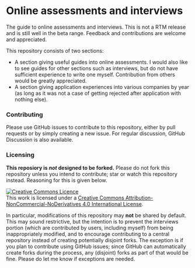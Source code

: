 # Online assessments and interviews
The guide to online assessments and interviews. This is not a RTM release and is still well in the beta range. Feedback and contributions are welcome and appreciated. 

This repository consists of two sections:

* A section giving useful guides into online assessments. I would also like to see guides for other sections such as interviews, but do not have sufficient experience to write one myself. Contribution from others would be greatly appreciated. 
* A section giving application experiences into various companies by year (as long as it was not a case of getting rejected after application with nothing else).

### Contributing

Please use GitHub issues to contribute to this repository, either by pull requests or by simply creating a new issue. For regular discussion, GitHub Discussion is also available. 

### Licensing

**This reposiory is _not_ designed to be forked.** Please do not fork this repository unless you intend to contribute; star or watch this repository instead. Reasoning for this is given below. 

<a rel="license" href="http://creativecommons.org/licenses/by-nc-nd/4.0/"><img alt="Creative Commons Licence" style="border-width:0" src="https://i.creativecommons.org/l/by-nc-nd/4.0/88x31.png" /></a><br />This work is licensed under a <a rel="license" href="http://creativecommons.org/licenses/by-nc-nd/4.0/">Creative Commons Attribution-NonCommercial-NoDerivatives 4.0 International License</a>.

In particular, modifications of this repository may **not** be shared by default. This may sound restrictive, but the intention is to prevent the interviews portion (which are contributed by users, including myself) from being inappropriately modified, and to encourage contributing to a central repository instead of creating potentially disjoint forks. The exception is if you plan to contribute using GitHub issues; since GitHub can automatically create forks during the process, any (disjoint) forks as part of that would be fine. Please do let me know if exceptions are needed. 